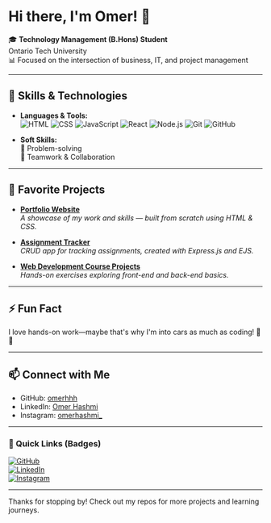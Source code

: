 # Hi there, I'm Omer! 👋

🎓 **Technology Management (B.Hons) Student**  
Ontario Tech University  
📊 Focused on the intersection of business, IT, and project management

---

## 🚀 Skills & Technologies

- **Languages & Tools:**  
  ![HTML](https://img.shields.io/badge/-HTML5-E34F26?logo=html5&logoColor=white)
  ![CSS](https://img.shields.io/badge/-CSS3-1572B6?logo=css3&logoColor=white)
  ![JavaScript](https://img.shields.io/badge/-JavaScript-F7DF1E?logo=javascript&logoColor=black)
  ![React](https://img.shields.io/badge/-React-61DAFB?logo=react&logoColor=black)
  ![Node.js](https://img.shields.io/badge/-Node.js-339933?logo=node.js&logoColor=white)
  ![Git](https://img.shields.io/badge/-Git-F05032?logo=git&logoColor=white)
  ![GitHub](https://img.shields.io/badge/-GitHub-181717?logo=github&logoColor=white)

- **Soft Skills:**  
  🧩 Problem-solving  
  🤝 Teamwork & Collaboration

---

## 🌟 Favorite Projects

- [**Portfolio Website**](https://github.com/omerhhh/portfolio)  
  _A showcase of my work and skills — built from scratch using HTML & CSS._

- [**Assignment Tracker**](https://github.com/omerhhh/assignment-tracker)  
  _CRUD app for tracking assignments, created with Express.js and EJS._

- [**Web Development Course Projects**](https://github.com/omerhhh/webdevelopmentcourse)  
  _Hands-on exercises exploring front-end and back-end basics._

---

## ⚡ Fun Fact

I love hands-on work—maybe that's why I'm into cars as much as coding! 🚗🔧

---

## 📫 Connect with Me

- GitHub: [omerhhh](https://github.com/omerhhh)  
- LinkedIn: [Omer Hashmi](https://www.linkedin.com/in/omer-hashmi-378fvv27/)  
- Instagram: [omerhashmi_](https://www.instagram.com/omerhashmi_/)

---

### 🔗 Quick Links (Badges)

[![GitHub](https://img.shields.io/badge/GitHub-100000?style=for-the-badge&logo=github&logoColor=white)](https://github.com/omerhhh)  
[![LinkedIn](https://img.shields.io/badge/LinkedIn-0077B5?style=for-the-badge&logo=linkedin&logoColor=white)](https://www.linkedin.com/in/omer-hashmi-378fvv27/)  
[![Instagram](https://img.shields.io/badge/Instagram-E4405F?style=for-the-badge&logo=instagram&logoColor=white)](https://www.instagram.com/omerhashmi_/)

---

Thanks for stopping by! Check out my repos for more projects and learning journeys.

